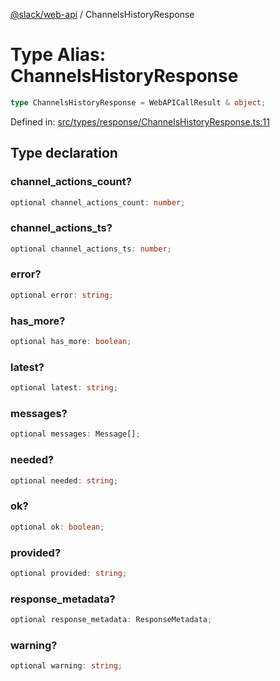 [@slack/web-api](../index.md) / ChannelsHistoryResponse

# Type Alias: ChannelsHistoryResponse

```ts
type ChannelsHistoryResponse = WebAPICallResult & object;
```

Defined in: [src/types/response/ChannelsHistoryResponse.ts:11](https://github.com/slackapi/node-slack-sdk/blob/main/packages/web-api/src/types/response/ChannelsHistoryResponse.ts#L11)

## Type declaration

### channel\_actions\_count?

```ts
optional channel_actions_count: number;
```

### channel\_actions\_ts?

```ts
optional channel_actions_ts: number;
```

### error?

```ts
optional error: string;
```

### has\_more?

```ts
optional has_more: boolean;
```

### latest?

```ts
optional latest: string;
```

### messages?

```ts
optional messages: Message[];
```

### needed?

```ts
optional needed: string;
```

### ok?

```ts
optional ok: boolean;
```

### provided?

```ts
optional provided: string;
```

### response\_metadata?

```ts
optional response_metadata: ResponseMetadata;
```

### warning?

```ts
optional warning: string;
```
